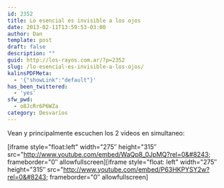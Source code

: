 ```yaml
---
id: 2352
title: Lo esencial es invisible a los ojos
date: 2013-02-11T13:59:53-03:00
author: Dan
template: post
draft: false
description: ""
guid: http://los-rayos.com.ar/?p=2352
slug: /lo-esencial-es-invisible-a-los-ojos/
kalinsPDFMeta:
  - '{"showLink":"default"}'
has_been_twittered:
  - 'yes'
sfw_pwd:
  - o8JcRr6P6WZa
category: Desvaríos
---
```

Vean y principalmente escuchen los 2 videos en simultaneo:

\[iframe style="float:left" width="275&#8243; height="315&#8243; src="http://www.youtube.com/embed/WaQp8_0JpMQ?rel=0&#8243; frameborder="0&#8243; allowfullscreen\]\[iframe style="float: left" width="275&#8243; height="315&#8243; src="http://www.youtube.com/embed/P63HKPYSY2w?rel=0&#8243; frameborder="0&#8243; allowfullscreen\]
